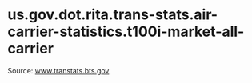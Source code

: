us.gov.dot.rita.trans-stats.air-carrier-statistics.t100i-market-all-carrier
===========================================================================

Source: www.transtats.bts.gov
